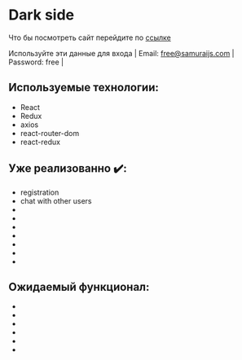 # Dark side
Что бы посмотреть сайт перейдите по  [ссылке](https://e1ford.github.io/SocialNetwork/#/) 

Используйте эти данные для входа | Email: free@samuraijs.com | Password: free |

## Используемые технологии:
+ React 
+ Redux
+ axios 
+ react-router-dom
+ react-redux

## Уже реализованно :heavy_check_mark::

+ registration
+ chat with other users
+ 
+ 
+ 
+ 
+ 
+ 
+ 

## Ожидаемый функционал:
+ 
+ 
+ 
+ 
+ 
+ 

